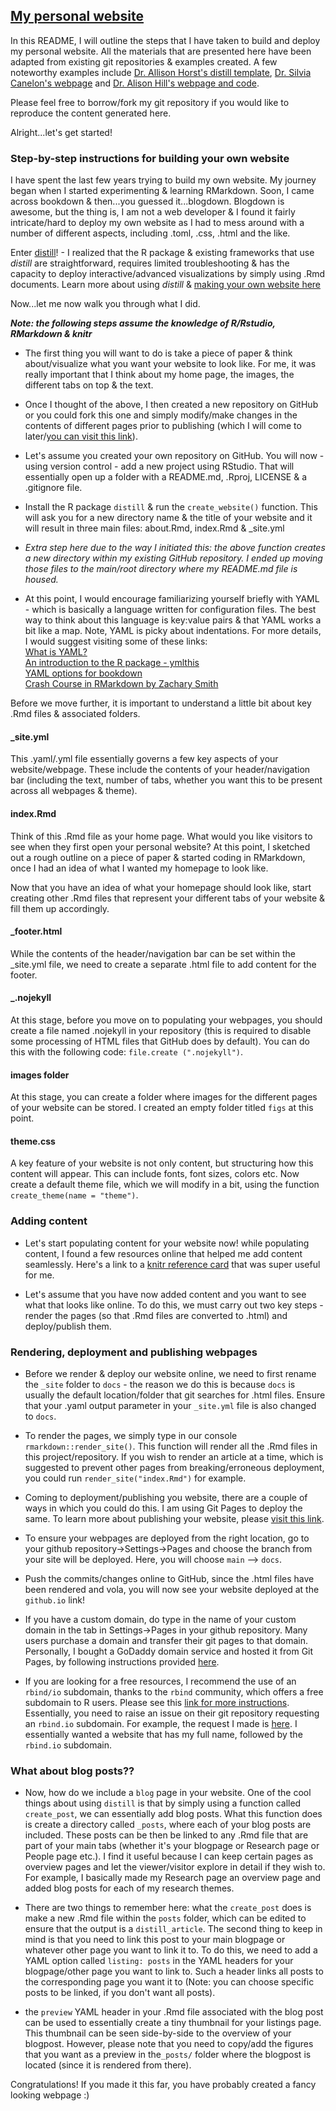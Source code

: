## [My personal website](https://vijayramesh.com/)

In this README, I will outline the steps that I have taken to build and deploy my personal website. All the materials that are presented here have been adapted from existing git repositories & examples created. A few noteworthy examples include [Dr. Allison Horst's distill template](https://github.com/allisonhorst/meds-distill-template), [Dr. Silvia Canelon's webpage](https://silviacanelon.com/) and [Dr. Alison Hill's webpage and code](https://www.apreshill.com/about/).   

Please feel free to borrow/fork my git repository if you would like to reproduce the content generated here.

Alright...let's get started!

### Step-by-step instructions for building your own website

I have spent the last few years trying to build my own website. My journey began when I started experimenting & learning RMarkdown. Soon, I came across bookdown & then...you guessed it...blogdown. Blogdown is awesome, but the thing is, I am not a web developer & I found it fairly intricate/hard to deploy my own website as I had to mess around with a number of different aspects, including .toml, .css, .html and the like.

Enter [distill](https://rstudio.github.io/distill/)! - I realized that the R package & existing frameworks that use *distill* are straightforward, requires limited troubleshooting & has the capacity to deploy interactive/advanced visualizations by simply using .Rmd documents. Learn more about using *distill* & [making your own website here](https://rstudio.github.io/distill/website.html)

Now...let me now walk you through what I did.

***Note: the following steps assume the knowledge of R/Rstudio, RMarkdown & knitr***

-   The first thing you will want to do is take a piece of paper & think about/visualize what you want your website to look like. For me, it was really important that I think about my home page, the images, the different tabs on top & the text.

-   Once I thought of the above, I then created a new repository on GitHub or you could fork this one and simply modify/make changes in the contents of different pages prior to publishing (which I will come to later/[you can visit this link](https://rstudio.github.io/distill/publish_website.html#github-pages)).

-   Let's assume you created your own repository on GitHub. You will now - using version control - add a new project using RStudio. That will essentially open up a folder with a README.md, .Rproj, LICENSE & a .gitignore file.

-   Install the R package `distill` & run the `create_website()` function. This will ask you for a new directory name & the title of your website and it will result in three main files: about.Rmd, index.Rmd & \_site.yml

-   *Extra step here due to the way I initiated this: the above function creates a new directory within my existing GitHub repository. I ended up moving those files to the main/root directory where my README.md file is housed.*

-    At this point, I would encourage familiarizing yourself briefly with YAML - which is basically a language written for configuration files. The best way to think about this language is key:value pairs & that YAML works a bit like a map. Note, YAML is picky about indentations. For more details, I would suggest visiting some of these links:  
[What is YAML?](https://www.redhat.com/en/topics/automation/what-is-yaml)\
[An introduction to the R package - ymlthis](https://ymlthis.r-lib.org/articles/introduction-to-ymlthis.html)\
[YAML options for bookdown](https://bookdown.org/yihui/bookdown/yaml-options.html)\
[Crash Course in RMarkdown by Zachary Smith](https://zsmith27.github.io/rmarkdown_crash-course/lesson-4-yaml-headers.html)

Before we move further, it is important to understand a little bit about key .Rmd files & associated folders.

#### \_site.yml

This .yaml/.yml file essentially governs a few key aspects of your website/webpage. These include the contents of your header/navigation bar (including the text, number of tabs, whether you want this to be present across all webpages & theme).

#### index.Rmd

Think of this .Rmd file as your home page. What would you like visitors to see when they first open your personal website? At this point, I sketched out a rough outline on a piece of paper & started coding in RMarkdown, once I had an idea of what I wanted my homepage to look like.

Now that you have an idea of what your homepage should look like, start creating other .Rmd files that represent your different tabs of your website & fill them up accordingly.  

#### \_footer.html

While the contents of the header/navigation bar can be set within the \_site.yml file, we need to create a separate .html file to add content for the footer.

#### \_.nojekyll

At this stage, before you move on to populating your webpages, you should create a file named .nojekyll in your repository (this is required to disable some processing of HTML files that GitHub does by default). You can do this with the following code: `file.create (".nojekyll")`.

#### images folder

At this stage, you can create a folder where images for the different pages of your website can be stored. I created an empty folder titled `figs` at this point.

#### theme.css

A key feature of your website is not only content, but structuring how this content will appear. This can include fonts, font sizes, colors etc. Now create a default theme file, which we will modify in a bit, using the function `create_theme(name = "theme")`.

### Adding content  

-   Let's start populating content for your website now! while populating content, I found a few resources online that helped me add content seamlessly. Here's a link to a [knitr reference card](https://cran.r-project.org/web/packages/knitr/vignettes/knitr-refcard.pdf) that was super useful for me.   

-   Let's assume that you have now added content and you want to see what that looks like online. To do this, we must carry out two key steps - render the pages (so that .Rmd files are converted to .html) and deploy/publish them.  

### Rendering, deployment and publishing webpages  

-   Before we render & deploy our website online, we need to first rename the `_site` folder to `docs` - the reason we do this is because `docs` is usually the default location/folder that git searches for .html files. Ensure that your .yaml output parameter in your `_site.yml` file is also changed to `docs`.

-   To render the pages, we simply type in our console `rmarkdown::render_site()`. This function will render all the .Rmd files in this project/repository. If you wish to render an article at a time, which is suggested to prevent other pages from breaking/erroneous deployment, you could run `render_site("index.Rmd")` for example.  

-   Coming to deployment/publishing you website, there are a couple of ways in which you could do this. I am using Git Pages to deploy the same. To learn more about publishing your website, please [visit this link](https://rstudio.github.io/distill/publish_website.html#github-pages).  

-   To ensure your webpages are deployed from the right location, go to your github repository-\>Settings-\>Pages and choose the branch from your site will be deployed. Here, you will choose `main` --\> `docs`.

-   Push the commits/changes online to GitHub, since the .html files have been rendered and vola, you will now see your website deployed at the `github.io` link!  

-   If you have a custom domain, do type in the name of your custom domain in the tab in Settings-\>Pages in your github repository. Many users purchase a domain and transfer their git pages to that domain. Personally, I bought a GoDaddy domain service and hosted it from Git Pages, by following instructions provided [here](https://carlosroso.com/gh-pages-with-godaddy-domain/).   

-   If you are looking for a free resources, I recommend the use of an `rbind/io` subdomain, thanks to the `rbind` community, which offers a free subdomain to R users. Please see this [link for more instructions](https://support.rbind.io/about/). Essentially, you need to raise an issue on their git repository requesting an `rbind.io` subdomain. For example, the request I made is [here](https://github.com/rbind/support/issues/950). I essentially wanted a website that has my full name, followed by the `rbind.io` subdomain.        
### What about blog posts??  

-  Now, how do we include a `blog` page in your website. One of the cool things about using `distill` is that by simply using a function called `create_post`, we can essentially add blog posts. What this function does is create a directory called `_posts`, where each of your blog posts are included. These posts can be then be linked to any .Rmd file that are part of your main tabs (whether it's your blogpage or Research page or People page etc.). I find it useful because I can keep certain pages as overview pages and let the viewer/visitor explore in detail if they wish to. For example, I basically made my Research page an overview page and added blog posts for each of my research themes.   

-  There are two things to remember here: what the `create_post` does is make a new .Rmd file within the `posts` folder, which can be edited to ensure that the output is a `distill_article`. The second thing to keep in mind is that you need to link this post to your main blogpage or whatever other page you want to link it to. To do this, we need to add a YAML option called `listing: posts` in the YAML headers for your blogpage/other page you want to link to. Such a header links all posts to the corresponding page you want it to (Note: you can choose specific posts to be linked, if you don't want all posts).  

-  the `preview` YAML header in your .Rmd file associated with the blog post can be used to essentially create a tiny thumbnail for your listings page. This thumbnail can be seen side-by-side to the overview of your blogpost. However, please note that you need to copy/add the figures that you want as a preview in the`_posts/` folder where the blogpost is located (since it is rendered from there).    

Congratulations! If you made it this far, you have probably created a fancy looking webpage :)

